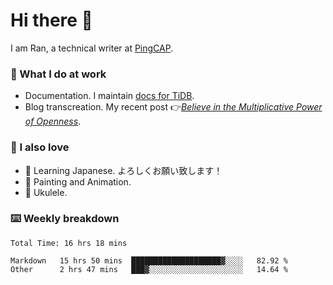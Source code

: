# Hi there 👋

I am Ran, a technical writer at [PingCAP](https://pingcap.com/).

### 📝 What I do at work

- Documentation. I maintain [docs for TiDB](https://github.com/pingcap/docs).
- Blog transcreation. My recent post 👉[*Believe in the Multiplicative Power of Openness*](https://pingcap.com/blog/believe-in-the-multiplicative-power-of-openness-open-source-community).

### 🤠 I also love

- 💬 Learning Japanese. よろしくお願い致します！
- 🎨 Painting and Animation.
- 🎵 Ukulele.

### ⌨️ Weekly breakdown

<!--START_SECTION:waka-->

```text
Total Time: 16 hrs 18 mins

Markdown   15 hrs 50 mins  ████████████████████▓░░░░   82.92 %
Other      2 hrs 47 mins   ███▓░░░░░░░░░░░░░░░░░░░░░   14.64 %
```

<!--END_SECTION:waka-->
